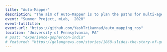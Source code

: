 ```yaml
---
title: "Auto-Mapper"
description: "The aim of Auto-Mapper is to plan the paths for multi-agent given a prior of an environment like a blueprint. The project skeletonizes the blueprint, finds the nodes to be visited to map the area well. It then generates the waypoints to be visited by each of the agents using Ant Colony Optimization-routing algorithm to solve the multi-agent travelling salesman problem. The pipeline then uses FMT* algorithm as a global planner, and a hierarchical controller for local planning and control. The hierarchical controller has a set of precomputed paths and the path maximizing an objective is chosen and tracked using MPC controller."
event: "Summer Project, mLab,  2020"
event-fulltitle:
event-url: "https://github.com/YashTrikannad/auto_mapping_ros"
location: "University of Pennsylvania, PA"
# post: "experience-gophercon-india"
# featured: "https://golangnews.com/stories/1868-slides-the-story-of-gopath-by-nikhita-raghunath"
---
```


